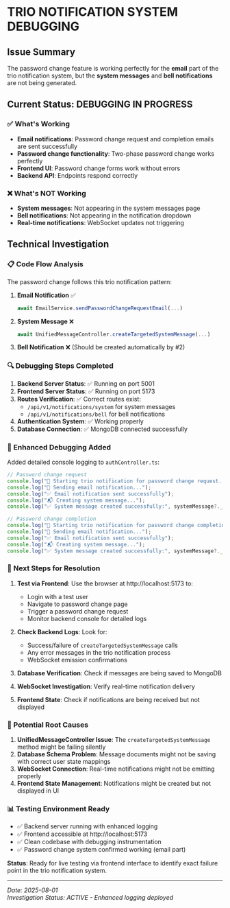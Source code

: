 # TRIO NOTIFICATION SYSTEM DEBUGGING

## Issue Summary

The password change feature is working perfectly for the **email** part of the trio notification system, but the **system messages** and **bell notifications** are not being generated.

## Current Status: DEBUGGING IN PROGRESS

### ✅ What's Working

- **Email notifications**: Password change request and completion emails are sent successfully
- **Password change functionality**: Two-phase password change works perfectly
- **Frontend UI**: Password change forms work without errors
- **Backend API**: Endpoints respond correctly

### ❌ What's NOT Working

- **System messages**: Not appearing in the system messages page
- **Bell notifications**: Not appearing in the notification dropdown
- **Real-time notifications**: WebSocket updates not triggering

## Technical Investigation

### 📋 Code Flow Analysis

The password change follows this trio notification pattern:

1. **Email Notification** ✅

   ```typescript
   await EmailService.sendPasswordChangeRequestEmail(...)
   ```

2. **System Message** ❌

   ```typescript
   await UnifiedMessageController.createTargetedSystemMessage(...)
   ```

3. **Bell Notification** ❌ (Should be created automatically by #2)

### 🔍 Debugging Steps Completed

1. **Backend Server Status**: ✅ Running on port 5001
2. **Frontend Server Status**: ✅ Running on port 5173
3. **Routes Verification**: ✅ Correct routes exist:
   - `/api/v1/notifications/system` for system messages
   - `/api/v1/notifications/bell` for bell notifications
4. **Authentication System**: ✅ Working properly
5. **Database Connection**: ✅ MongoDB connected successfully

### 🔧 Enhanced Debugging Added

Added detailed console logging to `authController.ts`:

```typescript
// Password change request
console.log("🔄 Starting trio notification for password change request...");
console.log("📧 Sending email notification...");
console.log("✅ Email notification sent successfully");
console.log("📬 Creating system message...");
console.log("✅ System message created successfully:", systemMessage?._id);

// Password change completion
console.log("🔄 Starting trio notification for password change completion...");
console.log("📧 Sending email notification...");
console.log("✅ Email notification sent successfully");
console.log("📬 Creating system message...");
console.log("✅ System message created successfully:", systemMessage?._id);
```

### 🎯 Next Steps for Resolution

1. **Test via Frontend**: Use the browser at http://localhost:5173 to:

   - Login with a test user
   - Navigate to password change page
   - Trigger a password change request
   - Monitor backend console for detailed logs

2. **Check Backend Logs**: Look for:

   - Success/failure of `createTargetedSystemMessage` calls
   - Any error messages in the trio notification process
   - WebSocket emission confirmations

3. **Database Verification**: Check if messages are being saved to MongoDB
4. **WebSocket Investigation**: Verify real-time notification delivery
5. **Frontend State**: Check if notifications are being received but not displayed

### 🔧 Potential Root Causes

1. **UnifiedMessageController Issue**: The `createTargetedSystemMessage` method might be failing silently
2. **Database Schema Problem**: Message documents might not be saving with correct user state mappings
3. **WebSocket Connection**: Real-time notifications might not be emitting properly
4. **Frontend State Management**: Notifications might be created but not displayed in UI

### 📊 Testing Environment Ready

- ✅ Backend server running with enhanced logging
- ✅ Frontend accessible at http://localhost:5173
- ✅ Clean codebase with debugging instrumentation
- ✅ Password change system confirmed working (email part)

**Status**: Ready for live testing via frontend interface to identify exact failure point in the trio notification system.

---

_Date: 2025-08-01_  
_Investigation Status: ACTIVE - Enhanced logging deployed_
